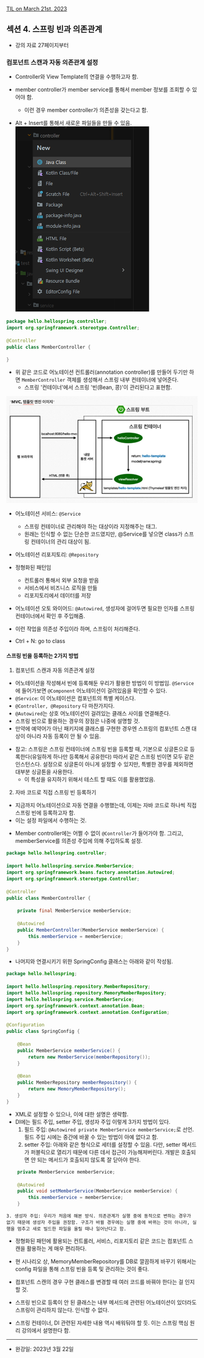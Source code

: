 [TIL on March 21st, 2023](../../TIL/2023/03/03-21-2023.md)
## 섹션 4. 스프링 빈과 의존관계
* 강의 자료 27페이지부터

### 컴포넌트 스캔과 자동 의존관계 설정
* Controller와 View Template의 연결을 수행하고자 함.
* member controller가 member service를 통해서 member 정보를 조회할 수 있어야 함.
  - 이런 경우 member controller가 의존성을 갖는다고 함.

* Alt + Insert를 통해서 새로운 파일들을 만들 수 있음.
![새로운 파일 만들기 창](./img/new-file.png)

```java
package hello.hellospring.controller;
import org.springframework.stereotype.Controller;

@Controller
public class MemberController {

}
```
* 위 같은 코드로 어노테이션 컨트롤러(annotation controller)를 만들어 두기만 하면 `MemberController` 객체를 생성해서 스프링 내부 컨테이너에 넣어준다.
  - 스프링 '컨테이너'에서 스프링 '빈(Bean, 콩)'이 관리된다고 표현함.

![스프링 컨테이너 설명](./img/hello-controller.png)

* 어노테이션 서비스: `@Service`
  - 스프링 컨테이너로 관리해야 하는 대상이라 지정해주는 태그.
  - 원래는 인식할 수 없는 단순한 코드였지만, @Service를 넣으면 class가 스프링 컨테이너의 관리 대상이 됨.

* 어노테이션 리포지토리: `@Repository`

* 정형화된 패턴임
  - 컨트롤러 통해서 외부 요청을 받음
  - 서비스에서 비즈니스 로직을 만듦
  - 리포지토리에서 데이터를 저장

* 어노테이션 오토 와이어드: `@Autowired`, 생성자에 걸어두면 필요한 인자를 스프링 컨테이너에서 확인 후 주입해줌.

* 이런 작업을 의존성 주입이라 하며, 스프링이 처리해준다.

* Ctrl + N: go to class


#### 스프링 빈을 등록하는 2가지 방법
1. 컴포넌트 스캔과 자동 의존관계 설정
  - 어노테이션을 작성해서 빈에 등록해둔 우리가 활용한 방법이 이 방법임. `@Service`에 들어가보면 `@Component` 어노테이션이 걸려있음을 확인할 수 있다.
  - `@Service`: 이 어노테이션은 컴포넌트의 특별 케이스다.
  - `@Controller, @Repository` 다 마찬가지다.
  - `@Autowired`는 상호 어노테이션이 걸려있는 클래스 사이를 연결해준다.
  - 스프링 빈으로 활용하는 경우의 장점은 나중에 설명할 것.
  - 만약에 예약어가 아닌 패키지에 클래스를 구현한 경우엔 스프링의 컴포넌트 스캔 대상이 아니라 자동 등록이 안 될 수 있음.

* 참고: 스프링은 스프링 컨테이너에 스프링 빈을 등록할 때, 기본으로 싱글톤으로 등록한다(유일하게 하나만
등록해서 공유한다) 따라서 같은 스프링 빈이면 모두 같은 인스턴스다. 설정으로 싱글톤이 아니게 설정할 수
있지만, 특별한 경우를 제외하면 대부분 싱글톤을 사용한다.
  - 이 특성을 유지하기 위해서 테스트 할 때도 이를 활용했었음.

2. 자바 코드로 직접 스프링 빈 등록하기
  - 지금까지 어노테이션으로 자동 연결을 수행했는데, 이제는 자바 코드로 하나씩 직접 스프링 빈에 등록하고자 함.
  - 이는 설정 파일에서 수행하는 것.


* Member controller에는 어쩔 수 없이 `@Controller`가 들어가야 함. 그리고, memberService를 의존성 주입에 의해 주입하도록 설정.
```java
package hello.hellospring.controller;

import hello.hellospring.service.MemberService;
import org.springframework.beans.factory.annotation.Autowired;
import org.springframework.stereotype.Controller;

@Controller
public class MemberController {

    private final MemberService memberService;

    @Autowired
    public MemberController(MemberService memberService) {
        this.memberService = memberService;
    }
}

```

* 나머지와 연결시키기 위한 SpringConfig 클래스는 아래와 같이 작성됨.
```java
package hello.hellospring;

import hello.hellospring.repository.MemberRepository;
import hello.hellospring.repository.MemoryMemberRepository;
import hello.hellospring.service.MemberService;
import org.springframework.context.annotation.Bean;
import org.springframework.context.annotation.Configuration;

@Configuration
public class SpringConfig {

    @Bean
    public MemberService memberService() {
        return new MemberService(memberRepository());
    }

    @Bean
    public MemberRepository memberRepository() {
        return new MemoryMemberRepository();
    }
}
```
  - XML로 설정할 수 있으나, 이에 대한 설명은 생략함.
  - DI에는 필드 주입, setter 주입, 생성자 주입 이렇게 3가지 방법이 있다.
    1. 필드 주입: `@Autowired private MemberService memberService;`로 선언. 필드 주입 시에는 중간에 바꿀 수 있는 방법이 아예 없다고 함.
    2. setter 주입: 아래와 같은 형식으로 세터를 설정할 수 있음. 다만, setter 메서드가 퍼블릭으로 열리기 때문에 다른 데서 접근이 가능해져버린다. 개발은 호출되면 안 되는 메서드가 호출되지 않도록 잘 닫아야 한다.

```java
    private MemberService memberService;

    @Autowired
    public void setMemberService(MemberService memberService) {
        this.memberService = memberService;
    }
```
    3. 생성자 주입: 우리가 처음에 해본 방식. 의존관계가 실행 중에 동적으로 변하는 경우가 없기 때문에 생성자 주입을 권장함. 구조가 바뀔 경우에는 실행 중에 바뀌는 것이 아니라, 실행을 멈추고 새로 빌드한 파일을 올릴 때나 일어난다고 함.

* 정형화된 패턴에 활용되는 컨트롤러, 서비스, 리포지토리 같은 코드는 컴포넌트 스캔을 활용하는 게 매우 편리하다.
* 현 시나리오 상, MemoryMemberRepository를 DB로 깔끔하게 바꾸기 위해서는 config 파일을 통해 스프링 빈을 등록 및 관리하는 것이 좋다.
* 컴포넌트 스캔의 경우 구현 클래스를 변경할 때 여러 코드를 바꿔야 한다는 걸 인지할 것.

* 스프링 빈으로 등록이 안 된 클래스는 내부 메서드에 관련된 어노테이션이 있더라도 스프링이 관리하지 않는다. 인식할 수 없다.

* 스프링 컨테이너, DI 관련된 자세한 내용 역시 배워둬야 할 듯. 이는 스프링 핵심 원리 강의에서 설명한다 함.

___

* 완강일: 2023년 3월 22일
